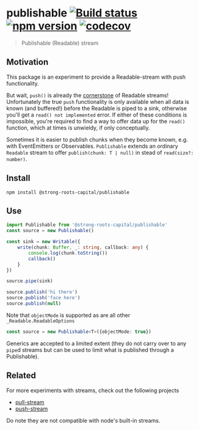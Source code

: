 # publishable [![Build status](https://travis-ci.org/strong-roots-capital/publishable.svg?branch=master)](https://travis-ci.org/strong-roots-capital/publishable) [![npm version](https://img.shields.io/npm/v/@strong-roots-capital/publishable.svg)](https://npmjs.org/package/@strong-roots-capital/publishable) [![codecov](https://codecov.io/gh/strong-roots-capital/publishable/branch/master/graph/badge.svg)](https://codecov.io/gh/strong-roots-capital/publishable)

> Publishable (Readable) stream

## Motivation

This package is an experiment to provide a Readable-stream with push
functionality.

But wait, `push()` is already the [cornerstone] of Readable streams!
Unfortunately the true `push` functionality is only available when all
data is known (and buffered!) before the Readable is piped to a sink,
otherwise you'll get a `read() not implemented` error. If either of
these conditions is impossible, you're required to find a way to offer
data up for the `read()` function, which at times is unwieldy, if only
conceptually.

Sometimes it is easier to publish chunks when they become known,
e.g. with EventEmitters or Observables. `Publishable` extends an
ordinary `Readable` stream to offer `publish(chunk: T | null)` in
stead of `read(size?: number)`.

## Install

``` shell
npm install @strong-roots-capital/publishable
```

## Use

``` typescript
import Publishable from '@strong-roots-capital/publishable'
const source = new Publishable()

const sink = new Writable({
    write(chunk: Buffer, _: string, callback: any) {
        console.log(chunk.toString())
        callback()
    }
})

source.pipe(sink)

source.publish('hi there')
source.publish('face here')
source.publish(null)
```

Note that `objectMode` is supported as are all other
`_Readable.ReadableOptions`

``` typescript
const source = new Publishable<T>({objectMode: true})
```

Generics are accepted to a limited extent (they do not carry over to
any `pipe`d streams but can be used to limit what is published through
a Publishable).


## Related

For more experiments with streams, check out the following projects

- [pull-stream](https://github.com/pull-stream/pull-stream)
- [push-stream](https://github.com/push-stream/push-stream)

Do note they are not compatible with node's built-in streams.

  [cornerstone]: https://github.com/substack/stream-handbook/blob/master/readme.markdown#creating-a-readable-stream
